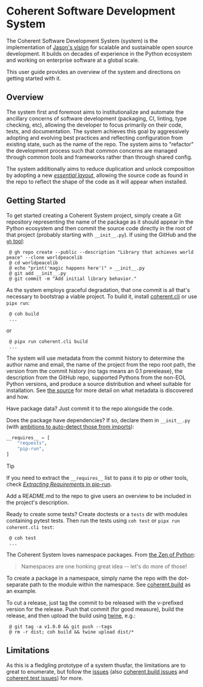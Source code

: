 # Coherent Software Development System

The Coherent Software Development System (system) is the implementation of [Jason's vision](https://blog.jaraco.com/vision-for-scalable-OSS-development/) for scalable and sustainable open source development. It builds on decades of experience in the Python ecosystem and working on enterprise software at a global scale.

This user guide provides an overview of the system and directions on getting started with it.

## Overview

The system first and foremost aims to institutionalize and automate the ancillary concerns of software development (packaging, CI, linting, type checking, etc), allowing the developer to focus primarily on their code, tests, and documentation. The system achieves this goal by aggressively adopting and evolving best practices and reflecting configuration from existing state, such as the name of the repo. The system aims to "refactor" the development process such that common concerns are managed through common tools and frameworks rather than through shared config.

The system additionally aims to reduce duplication and unlock composition by adopting a new [*essential layout*](essential-layout.md), allowing the source code as found in the repo to reflect the shape of the code as it will appear when installed.

## Getting Started

To get started creating a Coherent System project, simply create a Git repository representing the name of the package as it should appear in the Python ecosystem and then commit the source code directly in the root of that project (probably starting with `__init__.py`). If using the GitHub and the [`gh` tool](https://cli.github.com/):

```shell
 @ gh repo create --public --description "Library that achieves world peace" --clone worldpeacelib
 @ cd worldpeacelib
 @ echo "print('magic happens here')" > __init__.py
 @ git add __init__.py
 @ git commit -m "Add initial library behavior."
```

As the system employs graceful degradation, that one commit is all that's necessary to bootstrap a viable project. To build it, install [coherent.cli](https://pypi.org/project/coherent.cli) or use `pipx run`:

```shell
 @ coh build
 ...
```

or

```shell
 @ pipx run coherent.cli build
 ...
```

The system will use metadata from the commit history to determine the author name and email, the name of the project from the repo root path, the version from the commit history (no tags means an 0.1 prerelease), the description from the GitHub repo, supported Pythons from the non-EOL Python versions, and produce a source distribution and wheel suitable for installation. See [the source](https://github.com/coherent-oss/coherent.build/blob/main/discovery.py) for more detail on what metadata is discovered and how.

Have package data? Just commit it to the repo alongside the code.

Does the package have dependencies? If so, declare them in `__init__.py` (with [ambitions to auto-detect those from imports](https://github.com/coherent-oss/coherent.build/issues/3)):

```python
__requires__ = [
    "requests",
    "pip-run",
]
```

> [!Tip]
> If you need to extract the `__requires__` list to pass it to pip or other tools,
> check [_Extracting Requirements_ in pip-run](https://github.com/jaraco/pip-run#extracting-requirements).

Add a README.md to the repo to give users an overview to be included in the project's description.

Ready to create some tests? Create doctests or a `tests` dir with modules containing pytest tests. Then run the tests using `coh test` or `pipx run coherent.cli test`:

```shell
 @ coh test
 ...
```

The Coherent System loves namespace packages. From [the Zen of Python](https://peps.python.org/pep-0020/):

> Namespaces are one honking great idea -- let's do more of those!

To create a package in a namespace, simply name the repo with the dot-separate path to the module within the namespace. See [coherent.build](https://github.com/coherent-oss/coherent.build) as an example.

To cut a release, just tag the commit to be released with the v-prefixed version for the release. Push that commit (for good measure), build the release, and then upload the build using [twine](https://pypi.org/project/twine), e.g.:

```
 @ git tag -a v1.0.0 && git push --tags
 @ rm -r dist; coh build && twine upload dist/*
```

## Limitations

As this is a fledgling prototype of a system thusfar, the limitations are to great to enumerate, but follow the [issues](https://github.com/coherent-oss/system/issues) (also [coherent.build issues](https://github.com/coherent-oss/coherent.build/issues) and [coherent.test issues](https://github.com/coherent-oss/coherent.test/issues)) for more.
